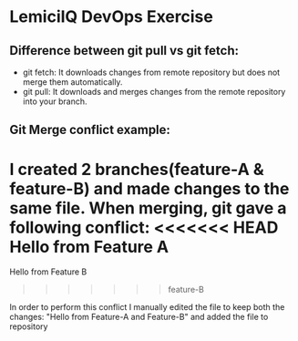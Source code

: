 # LemiciIQ DevOps Exercise

## Difference between git pull vs git fetch:

- git fetch: It downloads changes from remote repository but does not merge them automatically.  
- git pull: It downloads and merges changes from the remote repository into your branch.


## Git Merge conflict example:

I created 2 branches(feature-A & feature-B) and made changes to the same file. When merging, git gave a following conflict:
<<<<<<< HEAD
Hello from Feature A
=======
Hello from Feature B
>>>>>>> feature-B


In order to perform this conflict I manually edited the file to keep both the changes:
"Hello from Feature-A and Feature-B"
and added the file to repository

